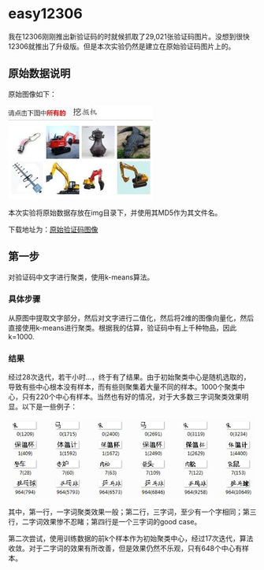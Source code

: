 ﻿# easy12306
我在12306刚刚推出新验证码的时就候抓取了29,021张验证码图片。没想到很快12306就推出了升级版。但是本次实验仍然是建立在原始验证码图片上的。

## 原始数据说明
原始图像如下：

![](./screenshots/pic1.jpg)

本次实验将原始数据存放在img目录下，并使用其MD5作为其文件名。

下载地址为：[原始验证码图像](http://pan.baidu.com/s/1dD6d90P)

## 第一步
对验证码中文字进行聚类，使用k-means算法。

### 具体步骤
从原图中提取文字部分，然后对文字进行二值化，然后将2维的图像向量化，然后直接使用k-means进行聚类。根据我的估算，验证码中有上千种物品，因此k=1000.

### 结果
经过28次迭代，若干小时…，终于有了结果。由于初始聚类中心是随机选取的，导致有些中心根本没有样本，而有些则聚集着大量不同的样本。1000个聚类中心，只有220个中心有样本。当然也有好的情况，对于大多数三字词聚类效果明显。以下是一些例子：

![](./screenshots/pic2.jpg)

其中，第一行，一字词聚类效果一般；第二行，三字词，至少有一个字相同；第三行，二字词效果惨不忍睹；第四行是一个三字词的good case。

第二次尝试，使用训练数据的前k个样本作为初始聚类中心，经过17次迭代，算法收敛。对于二字词的效果有所改善，但是效果仍然不乐观，只有648个中心有样本。
